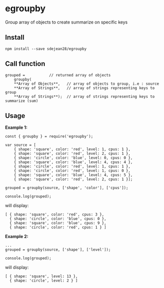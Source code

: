 # egroupby
Group array of objects to create summarize on specific keys

## Install
`npm install --save sdejean28/egroupby`

## Call function

```
grouped = 			// returned array of objects
	groupby(
	**Array of Objects**, 	// array of objects to group, i.e : source 
	**Array of Strings**, 	// array of strings representing keys to group
	**Array of Strings**);	// array of strings representing keys to summarize (sum)
```

## Usage

**Example 1:**
```
const { groupby } = require('egroupby');

var source = [
	{ shape: 'square', color: 'red', level: 1, cpus: 1 }, 
	{ shape: 'square', color: 'red', level: 2, cpus: 1 }, 
	{ shape: 'circle', color: 'blue', level: 0, cpus: 0 }, 
	{ shape: 'square', color: 'blue', level: 4, cpus: 4 }, 
	{ shape: 'circle', color: 'red', level: 1, cpus: 1 }, 
	{ shape: 'circle', color: 'red', level: 1, cpus: 0 }, 
	{ shape: 'square', color: 'blue', level: 4, cpus: 5 }, 
	{ shape: 'square', color: 'red', level: 2, cpus: 1 }];

grouped = groupby(source, ['shape', 'color'], ['cpus']);

console.log(grouped);

```

will display:

```
[ { shape: 'square', color: 'red', cpus: 3 },
  { shape: 'circle', color: 'blue', cpus: 0 },
  { shape: 'square', color: 'blue', cpus: 9 },
  { shape: 'circle', color: 'red', cpus: 1 } ]
  ```

**Example 2:**
```
...
grouped = groupby(source, ['shape'], ['level']);

console.log(grouped);
```
will display:

```
[ { shape: 'square', level: 13 },
  { shape: 'circle', level: 2 } ]
```
